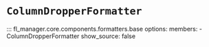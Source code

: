 # `ColumnDropperFormatter`

::: fl_manager.core.components.formatters.base
    options:
      members:
      - ColumnDropperFormatter
      show_source: false
